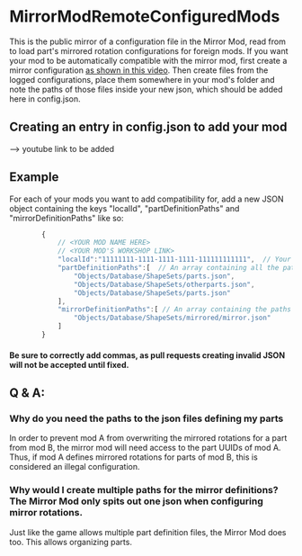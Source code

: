 # MirrorModRemoteConfiguredMods
This is the public mirror of a configuration file in the Mirror Mod, read from to load part's mirrored rotation configurations for foreign mods. If you want your mod to be automatically compatible with the mirror mod, first create a mirror configuration [as shown in this video](https://youtu.be/5VuLQEuy1BI?t=504). Then create files from the logged configurations, place them somewhere in your mod's folder and note the paths of those files inside your new json, which should be added here in config.json.

## Creating an entry in config.json to add your mod

--> youtube link to be added

## Example

For each of your mods you want to add compatibility for, add a new JSON object containing the keys "localId", "partDefinitionPaths" and "mirrorDefinitionPaths" like so:

```js
        {
            // <YOUR MOD NAME HERE>
            // <YOUR MOD'S WORKSHOP LINK>
            "localId":"11111111-1111-1111-1111-111111111111",  // Your mod's localId, found in the description.json of your mod
            "partDefinitionPaths":[  // An array containing all the paths to the part definition files.
                "Objects/Database/ShapeSets/parts.json",
                "Objects/Database/ShapeSets/otherparts.json",
                "Objects/Database/ShapeSets/parts.json"
            ],
            "mirrorDefinitionPaths":[ // An array containing the paths to the json files defining the mirror rotations for your parts
                "Objects/Database/ShapeSets/mirrored/mirror.json"
            ]
        }
```

#### Be sure to correctly add commas, as pull requests creating invalid JSON will not be accepted until fixed.

## Q & A:

### Why do you need the paths to the json files defining my parts
In order to prevent mod A from overwriting the mirrored rotations for a part from mod B, the mirror mod will need access to the part UUIDs of mod A. Thus, if mod A defines mirrored rotations for parts of mod B, this is considered an illegal configuration.

### Why would I create multiple paths for the mirror definitions? The Mirror Mod only spits out one json when configuring mirror rotations.
Just like the game allows multiple part definition files, the Mirror Mod does too. This allows organizing parts.
